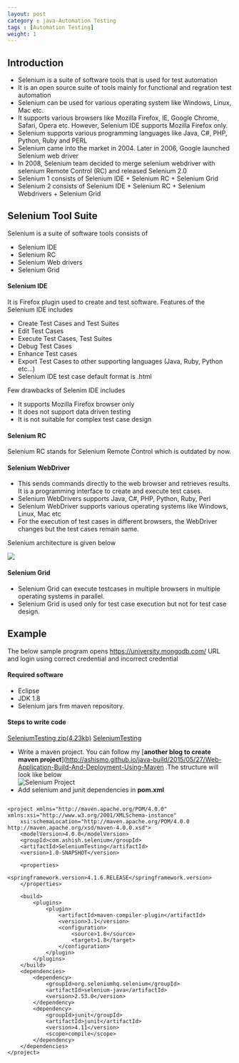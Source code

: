 ```yaml
---
layout: post
category : java-Automation Testing
tags : [Automation Testing]
weight: 1
---
```


## Introduction


* Selenium is a suite of software tools that is used for test automation
* It is an open source suite of tools mainly for functional and regration test automation
* Selenium can be used for various operating system like Windows, Linux, Mac etc.
* It supports various browsers like Mozilla Firefox, IE, Google Chrome, Safari, Opera etc. However, Selenium IDE supports Mozilla Firefox only.
* Selenium supports various programming languages like Java, C#, PHP, Python, Ruby and PERL
* Selenium came into the market in 2004. Later in 2006, Google launched Selenium web driver
* In 2008, Selenium team decided to merge selenium webdriver with selenium Remote Control (RC) and released Selenium 2.0
* Selenium 1 consists of Selenium IDE + Selenium RC + Selenium Grid
* Selenium 2 consists of Selenium IDE + Selenium RC + Selenium Webdrivers + Selenium Grid

## Selenium Tool Suite

Selenium is a suite of software tools consists of 


* Selenium IDE
* Selenium RC
* Selenium Web drivers
* Selenium Grid

#### Selenium IDE
It is Firefox plugin used to create and test software. Features of the Selenium IDE includes


* Create Test Cases and Test Suites
* Edit Test Cases
* Execute Test Cases, Test Suites
* Debug Test Cases
* Enhance Test cases
* Export Test Cases to other supporting languages (Java, Ruby, Python etc...)
* Selenium IDE test case default format is .html

Few drawbacks of Selenim IDE includes


* It supports Mozilla Firefox browser only
* It does not support data driven testing
* It is not suitable for complex test case design


#### Selenium RC
Selenium RC stands for Selenium Remote Control which is outdated by now. 

#### Selenium WebDriver


* This sends commands directly to the web browser and retrieves results. It is a programming interface to create and execute test cases. 
* Selenium WebDrivers supports Java, C#, PHP, Python, Ruby, Perl
* Selenium WebDriver supports various operating systems like Windows, Linux, Mac etc
* For the execution of test cases in different browsers, the WebDriver changes but the test cases remain same. 

Selenium architecture is given below

<img src="https://cloud.githubusercontent.com/assets/11231867/15449972/72ef4c12-1fab-11e6-9a86-08d222bcb620.PNG"/>

#### Selenium Grid


* Selenium Grid can execute testcases in multiple browsers in multiple operating systems in parallel.
* Selenium Grid is used only for test case execution but not for test case design.

## Example

The below sample program opens https://university.mongodb.com/ URL and login using correct credential and incorrect credential

#### Required software


* Eclipse
* JDK 1.8
* Selenium jars frm maven repository.

#### Steps to write code

<div class="download-view">
	<span class="download">
		<a href="https://github.com/ashismo/repositoryForMyBlog/blob/master/selenium/SeleniumTesting.zip" target="_blank">SeleniumTesting zip(4.23kb)</a>
	</span>
	<span class="view">
		<a href="https://github.com/ashismo/repositoryForMyBlog/blob/master/selenium/SeleniumTesting" target="_blank">SeleniumTesting</a>
	</span>
</div>


* Write a maven project. You can follow my [**another blog to create maven project**](http://ashismo.github.io/java-build/2015/05/27/Web-Application-Build-And-Deployment-Using-Maven .The structure will look like below  
![Selenium Project](https://cloud.githubusercontent.com/assets/11231867/15458787/efe124d2-20bb-11e6-8135-220621b49de9.png)
* Add selenium and junit dependencies in **pom.xml**

<pre class="prettyprint highlight"><code class="language-xml" data-lang="xml"> 
&lt;project xmlns="http://maven.apache.org/POM/4.0.0" xmlns:xsi="http://www.w3.org/2001/XMLSchema-instance"
	xsi:schemaLocation="http://maven.apache.org/POM/4.0.0 http://maven.apache.org/xsd/maven-4.0.0.xsd"&gt;
	&lt;modelVersion&gt;4.0.0&lt;/modelVersion&gt;
	&lt;groupId&gt;com.ashish.selenium&lt;/groupId&gt;
	&lt;artifactId&gt;SeleniumTesting&lt;/artifactId&gt;
	&lt;version&gt;1.0-SNAPSHOT&lt;/version&gt;
	
	&lt;properties&gt;
		&lt;springframework.version&gt;4.1.6.RELEASE&lt;/springframework.version&gt;
	&lt;/properties&gt;
	
	&lt;build&gt;
		&lt;plugins&gt;
			&lt;plugin&gt;
				&lt;artifactId&gt;maven-compiler-plugin&lt;/artifactId&gt;
				&lt;version&gt;3.1&lt;/version&gt;
				&lt;configuration&gt;
					&lt;source&gt;1.8&lt;/source&gt;
					&lt;target&gt;1.8&lt;/target&gt;
				&lt;/configuration&gt;
			&lt;/plugin&gt;
		&lt;/plugins&gt;
	&lt;/build&gt;
	&lt;dependencies&gt;
		&lt;dependency&gt;
			&lt;groupId&gt;org.seleniumhq.selenium&lt;/groupId&gt;
			&lt;artifactId&gt;selenium-java&lt;/artifactId&gt;
			&lt;version&gt;2.53.0&lt;/version&gt;
		&lt;/dependency&gt;
		&lt;dependency&gt;
			&lt;groupId&gt;junit&lt;/groupId&gt;
			&lt;artifactId&gt;junit&lt;/artifactId&gt;
			&lt;version&gt;4.11&lt;/version&gt;
			&lt;scope&gt;compile&lt;/scope&gt;
		&lt;/dependency&gt;
	&lt;/dependencies&gt;
&lt;/project&gt;
</code></pre>

